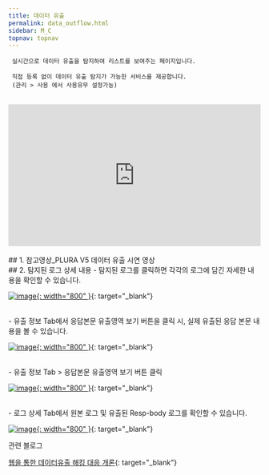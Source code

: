 ```yaml
---
title: 데이터 유출
permalink: data_outflow.html
sidebar: M_C
topnav: topnav
---
```


     실시간으로 데이터 유출을 탐지하여 리스트를 보여주는 페이지입니다.

     직접 등록 없이 데이터 유출 탐지가 가능한 서비스를 제공합니다.
     (관리 > 사용 에서 사용유무 설정가능)

<br />

 <style>.embed-container { position: relative; padding-bottom: 56.25%; height: 0; overflow: hidden; max-width: 100%; } .embed-container iframe, .embed-container object, .embed-container embed { position: absolute; top: 0; left: 0; width: 100%; height: 100%; }</style><div class='embed-container'><iframe src='https://www.youtube.com/embed/Qp-JbyZ_G1k' frameborder='0' allowfullscreen></iframe></div>

<br />
## 1. 참고영상_PLURA V5 데이터 유출 시연 영상

<br />
## 2. 탐지된 로그 상세 내용
- 탐지된 로그를 클릭하면 각각의 로그에 담긴 자세한 내용을 확인할 수 있습니다.

 [![image](/docs/images/Manual/common/outflow/1.png){: width="800" }](/docs/images/Manual/common/outflow/1.png){: target="_blank"}

<br />
- 유출 정보 Tab에서 응답본문 유출영역 보기 버튼을 클릭 시, 실제 유출된 응답 본문 내용을 볼 수 있습니다.

 [![image](/docs/images/Manual/common/outflow/2.png){: width="800" }](/docs/images/Manual/common/outflow/2.png){: target="_blank"}

<br />
- 유출 정보 Tab > 응답본문 유출영역 보기 버튼 클릭

 [![image](/docs/images/Manual/common/outflow/3.png){: width="800" }](/docs/images/Manual/common/outflow/3.png){: target="_blank"}

<br />
- 로그 상세 Tab에서 원본 로그 및 유출된 Resp-body 로그를 확인할 수 있습니다.

 [![image](/docs/images/Manual/common/outflow/4.png){: width="800" }](/docs/images/Manual/common/outflow/4.png){: target="_blank"}

관련 블로그

[웹을 통한 데이터유출 해킹 대응 개론](http://blog.plura.io/?p=12219){: target="_blank"}